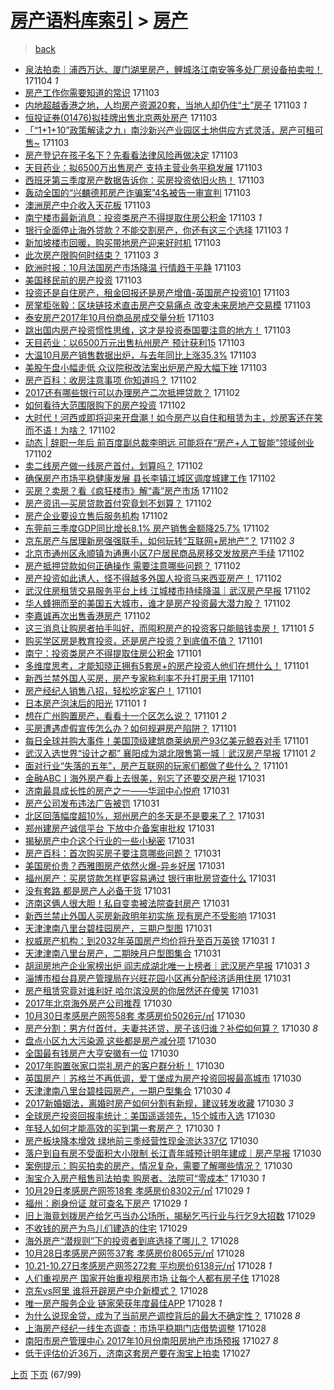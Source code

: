 [房产语料库索引](../../README.md)  > [房产](房产.md)
====
> [back](../README.md)

- [泉法拍卖｜浦西万达、厦门湖里房产，鲤城洛江南安等多处厂房设备拍卖啦！](http://jkwz.applinzi.com/ittc/7032075399159350288.html#%E6%B3%89%E6%B3%95%E6%8B%8D%E5%8D%96%EF%BD%9C%E6%B5%A6%E8%A5%BF%E4%B8%87%E8%BE%BE%E3%80%81%E5%8E%A6%E9%97%A8%E6%B9%96%E9%87%8C%E6%88%BF%E4%BA%A7%EF%BC%8C%E9%B2%A4%E5%9F%8E%E6%B4%9B%E6%B1%9F%E5%8D%97%E5%AE%89%E7%AD%89%E5%A4%9A%E5%A4%84%E5%8E%82%E6%88%BF%E8%AE%BE%E5%A4%87%E6%8B%8D%E5%8D%96%E5%95%A6%EF%BC%81) 171104 *1* 
- [房产工作你需要知道的常识](http://jkwz.applinzi.com/ittc/7031832792344822801.html#%E6%88%BF%E4%BA%A7%E5%B7%A5%E4%BD%9C%E4%BD%A0%E9%9C%80%E8%A6%81%E7%9F%A5%E9%81%93%E7%9A%84%E5%B8%B8%E8%AF%86) 171103  
- [内地超越香港之地，人均房产资源20套，当地人却仍住“土”房子](http://jkwz.applinzi.com/ittc/7031830189741442064.html#%E5%86%85%E5%9C%B0%E8%B6%85%E8%B6%8A%E9%A6%99%E6%B8%AF%E4%B9%8B%E5%9C%B0%EF%BC%8C%E4%BA%BA%E5%9D%87%E6%88%BF%E4%BA%A7%E8%B5%84%E6%BA%9020%E5%A5%97%EF%BC%8C%E5%BD%93%E5%9C%B0%E4%BA%BA%E5%8D%B4%E4%BB%8D%E4%BD%8F%E2%80%9C%E5%9C%9F%E2%80%9D%E6%88%BF%E5%AD%90) 171103 *1* 
- [恒投证券(01476)拟挂牌出售北京两处房产](http://jkwz.applinzi.com/ittc/7031823698678514705.html#%E6%81%92%E6%8A%95%E8%AF%81%E5%88%B8%2801476%29%E6%8B%9F%E6%8C%82%E7%89%8C%E5%87%BA%E5%94%AE%E5%8C%97%E4%BA%AC%E4%B8%A4%E5%A4%84%E6%88%BF%E4%BA%A7) 171103  
- [「“1+1+10”政策解读之九」南沙新兴产业园区土地供应方式灵活，房产可租可售~](http://jkwz.applinzi.com/ittc/7031814183342048272.html#%E3%80%8C%E2%80%9C1%2B1%2B10%E2%80%9D%E6%94%BF%E7%AD%96%E8%A7%A3%E8%AF%BB%E4%B9%8B%E4%B9%9D%E3%80%8D%E5%8D%97%E6%B2%99%E6%96%B0%E5%85%B4%E4%BA%A7%E4%B8%9A%E5%9B%AD%E5%8C%BA%E5%9C%9F%E5%9C%B0%E4%BE%9B%E5%BA%94%E6%96%B9%E5%BC%8F%E7%81%B5%E6%B4%BB%EF%BC%8C%E6%88%BF%E4%BA%A7%E5%8F%AF%E7%A7%9F%E5%8F%AF%E5%94%AE%7E) 171103  
- [房产登记在孩子名下？先看看法律风险再做决定](http://jkwz.applinzi.com/ittc/7031767960857871376.html#%E6%88%BF%E4%BA%A7%E7%99%BB%E8%AE%B0%E5%9C%A8%E5%AD%A9%E5%AD%90%E5%90%8D%E4%B8%8B%EF%BC%9F%E5%85%88%E7%9C%8B%E7%9C%8B%E6%B3%95%E5%BE%8B%E9%A3%8E%E9%99%A9%E5%86%8D%E5%81%9A%E5%86%B3%E5%AE%9A) 171103  
- [天目药业：拟6500万出售房产 支持主营业务平稳发展](http://jkwz.applinzi.com/ittc/7031755386821018640.html#%E5%A4%A9%E7%9B%AE%E8%8D%AF%E4%B8%9A%EF%BC%9A%E6%8B%9F6500%E4%B8%87%E5%87%BA%E5%94%AE%E6%88%BF%E4%BA%A7+%E6%94%AF%E6%8C%81%E4%B8%BB%E8%90%A5%E4%B8%9A%E5%8A%A1%E5%B9%B3%E7%A8%B3%E5%8F%91%E5%B1%95) 171103  
- [西班牙第三季度房产数据告诉你：买房投资依旧火热！](http://jkwz.applinzi.com/ittc/7031746154063201296.html#%E8%A5%BF%E7%8F%AD%E7%89%99%E7%AC%AC%E4%B8%89%E5%AD%A3%E5%BA%A6%E6%88%BF%E4%BA%A7%E6%95%B0%E6%8D%AE%E5%91%8A%E8%AF%89%E4%BD%A0%EF%BC%9A%E4%B9%B0%E6%88%BF%E6%8A%95%E8%B5%84%E4%BE%9D%E6%97%A7%E7%81%AB%E7%83%AD%EF%BC%81) 171103  
- [轰动全国的“兴麟德邦房产诈骗案”4名被告一审宣判](http://jkwz.applinzi.com/ittc/7031728502771024913.html#%E8%BD%B0%E5%8A%A8%E5%85%A8%E5%9B%BD%E7%9A%84%E2%80%9C%E5%85%B4%E9%BA%9F%E5%BE%B7%E9%82%A6%E6%88%BF%E4%BA%A7%E8%AF%88%E9%AA%97%E6%A1%88%E2%80%9D4%E5%90%8D%E8%A2%AB%E5%91%8A%E4%B8%80%E5%AE%A1%E5%AE%A3%E5%88%A4) 171103  
- [澳洲房产中介收入天花板](http://jkwz.applinzi.com/ittc/7031727311706129424.html#%E6%BE%B3%E6%B4%B2%E6%88%BF%E4%BA%A7%E4%B8%AD%E4%BB%8B%E6%94%B6%E5%85%A5%E5%A4%A9%E8%8A%B1%E6%9D%BF) 171103  
- [南宁楼市最新消息：投资类房产不得提取住房公积金](http://jkwz.applinzi.com/ittc/7031719689955312657.html#%E5%8D%97%E5%AE%81%E6%A5%BC%E5%B8%82%E6%9C%80%E6%96%B0%E6%B6%88%E6%81%AF%EF%BC%9A%E6%8A%95%E8%B5%84%E7%B1%BB%E6%88%BF%E4%BA%A7%E4%B8%8D%E5%BE%97%E6%8F%90%E5%8F%96%E4%BD%8F%E6%88%BF%E5%85%AC%E7%A7%AF%E9%87%91) 171103 *1* 
- [银行全面停止海外贷款？不能交割房产，你还有这三个选择](http://jkwz.applinzi.com/ittc/7031709550804206609.html#%E9%93%B6%E8%A1%8C%E5%85%A8%E9%9D%A2%E5%81%9C%E6%AD%A2%E6%B5%B7%E5%A4%96%E8%B4%B7%E6%AC%BE%EF%BC%9F%E4%B8%8D%E8%83%BD%E4%BA%A4%E5%89%B2%E6%88%BF%E4%BA%A7%EF%BC%8C%E4%BD%A0%E8%BF%98%E6%9C%89%E8%BF%99%E4%B8%89%E4%B8%AA%E9%80%89%E6%8B%A9) 171103 *1* 
- [新加坡楼市回暖，购买带地房产迎来好时机](http://jkwz.applinzi.com/ittc/7031701218135639056.html#%E6%96%B0%E5%8A%A0%E5%9D%A1%E6%A5%BC%E5%B8%82%E5%9B%9E%E6%9A%96%EF%BC%8C%E8%B4%AD%E4%B9%B0%E5%B8%A6%E5%9C%B0%E6%88%BF%E4%BA%A7%E8%BF%8E%E6%9D%A5%E5%A5%BD%E6%97%B6%E6%9C%BA) 171103  
- [此次房产限购何时结束？](http://jkwz.applinzi.com/ittc/7031681597529654288.html#%E6%AD%A4%E6%AC%A1%E6%88%BF%E4%BA%A7%E9%99%90%E8%B4%AD%E4%BD%95%E6%97%B6%E7%BB%93%E6%9D%9F%EF%BC%9F) 171103 *3* 
- [欧洲时报：10月法国房产市场降温 行情趋于平静](http://jkwz.applinzi.com/ittc/7031678963263472657.html#%E6%AC%A7%E6%B4%B2%E6%97%B6%E6%8A%A5%EF%BC%9A10%E6%9C%88%E6%B3%95%E5%9B%BD%E6%88%BF%E4%BA%A7%E5%B8%82%E5%9C%BA%E9%99%8D%E6%B8%A9+%E8%A1%8C%E6%83%85%E8%B6%8B%E4%BA%8E%E5%B9%B3%E9%9D%99) 171103  
- [美国移民前的房产投资](http://jkwz.applinzi.com/ittc/7031655419871757329.html#%E7%BE%8E%E5%9B%BD%E7%A7%BB%E6%B0%91%E5%89%8D%E7%9A%84%E6%88%BF%E4%BA%A7%E6%8A%95%E8%B5%84) 171103  
- [投资还是自住房产，租金回报还是房产增值-英国房产投资101](http://jkwz.applinzi.com/ittc/7031671178874340368.html#%E6%8A%95%E8%B5%84%E8%BF%98%E6%98%AF%E8%87%AA%E4%BD%8F%E6%88%BF%E4%BA%A7%EF%BC%8C%E7%A7%9F%E9%87%91%E5%9B%9E%E6%8A%A5%E8%BF%98%E6%98%AF%E6%88%BF%E4%BA%A7%E5%A2%9E%E5%80%BC-%E8%8B%B1%E5%9B%BD%E6%88%BF%E4%BA%A7%E6%8A%95%E8%B5%84101) 171103  
- [房掌柜张毅：区块链技术直击房产交易痛点 改变未来房地产交易模](http://jkwz.applinzi.com/ittc/7031663722643325969.html#%E6%88%BF%E6%8E%8C%E6%9F%9C%E5%BC%A0%E6%AF%85%EF%BC%9A%E5%8C%BA%E5%9D%97%E9%93%BE%E6%8A%80%E6%9C%AF%E7%9B%B4%E5%87%BB%E6%88%BF%E4%BA%A7%E4%BA%A4%E6%98%93%E7%97%9B%E7%82%B9+%E6%94%B9%E5%8F%98%E6%9C%AA%E6%9D%A5%E6%88%BF%E5%9C%B0%E4%BA%A7%E4%BA%A4%E6%98%93%E6%A8%A1) 171103  
- [泰安房产2017年10月份商品房成交量分析](http://jkwz.applinzi.com/ittc/7031657117319169041.html#%E6%B3%B0%E5%AE%89%E6%88%BF%E4%BA%A72017%E5%B9%B410%E6%9C%88%E4%BB%BD%E5%95%86%E5%93%81%E6%88%BF%E6%88%90%E4%BA%A4%E9%87%8F%E5%88%86%E6%9E%90) 171103  
- [跳出国内房产投资惯性思维，这才是投资泰国要注意的地方！](http://jkwz.applinzi.com/ittc/7031649790675387408.html#%E8%B7%B3%E5%87%BA%E5%9B%BD%E5%86%85%E6%88%BF%E4%BA%A7%E6%8A%95%E8%B5%84%E6%83%AF%E6%80%A7%E6%80%9D%E7%BB%B4%EF%BC%8C%E8%BF%99%E6%89%8D%E6%98%AF%E6%8A%95%E8%B5%84%E6%B3%B0%E5%9B%BD%E8%A6%81%E6%B3%A8%E6%84%8F%E7%9A%84%E5%9C%B0%E6%96%B9%EF%BC%81) 171103  
- [天目药业：以6500万元出售杭州房产 预计获利15](http://jkwz.applinzi.com/ittc/7031633523251872784.html#%E5%A4%A9%E7%9B%AE%E8%8D%AF%E4%B8%9A%EF%BC%9A%E4%BB%A56500%E4%B8%87%E5%85%83%E5%87%BA%E5%94%AE%E6%9D%AD%E5%B7%9E%E6%88%BF%E4%BA%A7+%E9%A2%84%E8%AE%A1%E8%8E%B7%E5%88%A915) 171103  
- [大温10月房产销售数据出炉，与去年同比上涨35.3%](http://jkwz.applinzi.com/ittc/7031628160205063185.html#%E5%A4%A7%E6%B8%A910%E6%9C%88%E6%88%BF%E4%BA%A7%E9%94%80%E5%94%AE%E6%95%B0%E6%8D%AE%E5%87%BA%E7%82%89%EF%BC%8C%E4%B8%8E%E5%8E%BB%E5%B9%B4%E5%90%8C%E6%AF%94%E4%B8%8A%E6%B6%A835.3%25) 171103  
- [美股午盘小幅走低 众议院税改法案出炉房产股大幅下挫](http://jkwz.applinzi.com/ittc/7031500261544166416.html#%E7%BE%8E%E8%82%A1%E5%8D%88%E7%9B%98%E5%B0%8F%E5%B9%85%E8%B5%B0%E4%BD%8E+%E4%BC%97%E8%AE%AE%E9%99%A2%E7%A8%8E%E6%94%B9%E6%B3%95%E6%A1%88%E5%87%BA%E7%82%89%E6%88%BF%E4%BA%A7%E8%82%A1%E5%A4%A7%E5%B9%85%E4%B8%8B%E6%8C%AB) 171103  
- [房产百科：收房注意事项 你知道吗？](http://jkwz.applinzi.com/ittc/7031408668409594897.html#%E6%88%BF%E4%BA%A7%E7%99%BE%E7%A7%91%EF%BC%9A%E6%94%B6%E6%88%BF%E6%B3%A8%E6%84%8F%E4%BA%8B%E9%A1%B9+%E4%BD%A0%E7%9F%A5%E9%81%93%E5%90%97%EF%BC%9F) 171102  
- [2017还有哪些银行可以办理房产二次抵押贷款？](http://jkwz.applinzi.com/ittc/7031396984353719312.html#2017%E8%BF%98%E6%9C%89%E5%93%AA%E4%BA%9B%E9%93%B6%E8%A1%8C%E5%8F%AF%E4%BB%A5%E5%8A%9E%E7%90%86%E6%88%BF%E4%BA%A7%E4%BA%8C%E6%AC%A1%E6%8A%B5%E6%8A%BC%E8%B4%B7%E6%AC%BE%EF%BC%9F) 171102  
- [如何看待大范围限购下的房产投资](http://jkwz.applinzi.com/ittc/7031390698950099985.html#%E5%A6%82%E4%BD%95%E7%9C%8B%E5%BE%85%E5%A4%A7%E8%8C%83%E5%9B%B4%E9%99%90%E8%B4%AD%E4%B8%8B%E7%9A%84%E6%88%BF%E4%BA%A7%E6%8A%95%E8%B5%84) 171102  
- [大时代！河西或即将迎来开盘潮！如今房产以自住和租赁为主，炒房客还在笑而不语！为啥？](http://jkwz.applinzi.com/ittc/7031388133617304592.html#%E5%A4%A7%E6%97%B6%E4%BB%A3%EF%BC%81%E6%B2%B3%E8%A5%BF%E6%88%96%E5%8D%B3%E5%B0%86%E8%BF%8E%E6%9D%A5%E5%BC%80%E7%9B%98%E6%BD%AE%EF%BC%81%E5%A6%82%E4%BB%8A%E6%88%BF%E4%BA%A7%E4%BB%A5%E8%87%AA%E4%BD%8F%E5%92%8C%E7%A7%9F%E8%B5%81%E4%B8%BA%E4%B8%BB%EF%BC%8C%E7%82%92%E6%88%BF%E5%AE%A2%E8%BF%98%E5%9C%A8%E7%AC%91%E8%80%8C%E4%B8%8D%E8%AF%AD%EF%BC%81%E4%B8%BA%E5%95%A5%EF%BC%9F) 171102  
- [动态 |  辞职一年后 前百度副总裁李明远 可能将在“房产+人工智能”领域创业](http://jkwz.applinzi.com/ittc/7031345619887719441.html#%E5%8A%A8%E6%80%81+%7C++%E8%BE%9E%E8%81%8C%E4%B8%80%E5%B9%B4%E5%90%8E+%E5%89%8D%E7%99%BE%E5%BA%A6%E5%89%AF%E6%80%BB%E8%A3%81%E6%9D%8E%E6%98%8E%E8%BF%9C+%E5%8F%AF%E8%83%BD%E5%B0%86%E5%9C%A8%E2%80%9C%E6%88%BF%E4%BA%A7%2B%E4%BA%BA%E5%B7%A5%E6%99%BA%E8%83%BD%E2%80%9D%E9%A2%86%E5%9F%9F%E5%88%9B%E4%B8%9A) 171102  
- [卖二线房产做一线房产首付，划算吗？](http://jkwz.applinzi.com/ittc/7031379836625486865.html#%E5%8D%96%E4%BA%8C%E7%BA%BF%E6%88%BF%E4%BA%A7%E5%81%9A%E4%B8%80%E7%BA%BF%E6%88%BF%E4%BA%A7%E9%A6%96%E4%BB%98%EF%BC%8C%E5%88%92%E7%AE%97%E5%90%97%EF%BC%9F) 171102  
- [确保房产市场平稳健康发展 县长李镇江城区调度城建工作](http://jkwz.applinzi.com/ittc/7031379491136472080.html#%E7%A1%AE%E4%BF%9D%E6%88%BF%E4%BA%A7%E5%B8%82%E5%9C%BA%E5%B9%B3%E7%A8%B3%E5%81%A5%E5%BA%B7%E5%8F%91%E5%B1%95+%E5%8E%BF%E9%95%BF%E6%9D%8E%E9%95%87%E6%B1%9F%E5%9F%8E%E5%8C%BA%E8%B0%83%E5%BA%A6%E5%9F%8E%E5%BB%BA%E5%B7%A5%E4%BD%9C) 171102  
- [买房？卖房？看《疯狂楼市》解“毒”房产市场](http://jkwz.applinzi.com/ittc/7031365452775818257.html#%E4%B9%B0%E6%88%BF%EF%BC%9F%E5%8D%96%E6%88%BF%EF%BC%9F%E7%9C%8B%E3%80%8A%E7%96%AF%E7%8B%82%E6%A5%BC%E5%B8%82%E3%80%8B%E8%A7%A3%E2%80%9C%E6%AF%92%E2%80%9D%E6%88%BF%E4%BA%A7%E5%B8%82%E5%9C%BA) 171102  
- [房产资讯—买房贷款首付究竟划不划算？](http://jkwz.applinzi.com/ittc/7031364230073287697.html#%E6%88%BF%E4%BA%A7%E8%B5%84%E8%AE%AF%E2%80%94%E4%B9%B0%E6%88%BF%E8%B4%B7%E6%AC%BE%E9%A6%96%E4%BB%98%E7%A9%B6%E7%AB%9F%E5%88%92%E4%B8%8D%E5%88%92%E7%AE%97%EF%BC%9F) 171102  
- [房产企业要设立售后服务机构](http://jkwz.applinzi.com/ittc/7031347614027613200.html#%E6%88%BF%E4%BA%A7%E4%BC%81%E4%B8%9A%E8%A6%81%E8%AE%BE%E7%AB%8B%E5%94%AE%E5%90%8E%E6%9C%8D%E5%8A%A1%E6%9C%BA%E6%9E%84) 171102  
- [东莞前三季度GDP同比增长8.1% 房产销售金额降25.7%](http://jkwz.applinzi.com/ittc/7031344277383283728.html#%E4%B8%9C%E8%8E%9E%E5%89%8D%E4%B8%89%E5%AD%A3%E5%BA%A6GDP%E5%90%8C%E6%AF%94%E5%A2%9E%E9%95%BF8.1%25+%E6%88%BF%E4%BA%A7%E9%94%80%E5%94%AE%E9%87%91%E9%A2%9D%E9%99%8D25.7%25) 171102  
- [京东房产与居理新房强强联手，如何玩转“互联网+房地产”？](http://jkwz.applinzi.com/ittc/7031339063993435152.html#%E4%BA%AC%E4%B8%9C%E6%88%BF%E4%BA%A7%E4%B8%8E%E5%B1%85%E7%90%86%E6%96%B0%E6%88%BF%E5%BC%BA%E5%BC%BA%E8%81%94%E6%89%8B%EF%BC%8C%E5%A6%82%E4%BD%95%E7%8E%A9%E8%BD%AC%E2%80%9C%E4%BA%92%E8%81%94%E7%BD%91%2B%E6%88%BF%E5%9C%B0%E4%BA%A7%E2%80%9D%EF%BC%9F) 171102 *3* 
- [北京市通州区永顺镇为通惠小区7户居民商品房移交发放房产手续](http://jkwz.applinzi.com/ittc/7031314506578396177.html#%E5%8C%97%E4%BA%AC%E5%B8%82%E9%80%9A%E5%B7%9E%E5%8C%BA%E6%B0%B8%E9%A1%BA%E9%95%87%E4%B8%BA%E9%80%9A%E6%83%A0%E5%B0%8F%E5%8C%BA7%E6%88%B7%E5%B1%85%E6%B0%91%E5%95%86%E5%93%81%E6%88%BF%E7%A7%BB%E4%BA%A4%E5%8F%91%E6%94%BE%E6%88%BF%E4%BA%A7%E6%89%8B%E7%BB%AD) 171102  
- [房产抵押贷款如何正确操作 需要注意哪些问题？](http://jkwz.applinzi.com/ittc/7031305867708859408.html#%E6%88%BF%E4%BA%A7%E6%8A%B5%E6%8A%BC%E8%B4%B7%E6%AC%BE%E5%A6%82%E4%BD%95%E6%AD%A3%E7%A1%AE%E6%93%8D%E4%BD%9C+%E9%9C%80%E8%A6%81%E6%B3%A8%E6%84%8F%E5%93%AA%E4%BA%9B%E9%97%AE%E9%A2%98%EF%BC%9F) 171102  
- [房产投资如此诱人，怪不得越多外国人投资马来西亚房产！](http://jkwz.applinzi.com/ittc/7031303232578651153.html#%E6%88%BF%E4%BA%A7%E6%8A%95%E8%B5%84%E5%A6%82%E6%AD%A4%E8%AF%B1%E4%BA%BA%EF%BC%8C%E6%80%AA%E4%B8%8D%E5%BE%97%E8%B6%8A%E5%A4%9A%E5%A4%96%E5%9B%BD%E4%BA%BA%E6%8A%95%E8%B5%84%E9%A9%AC%E6%9D%A5%E8%A5%BF%E4%BA%9A%E6%88%BF%E4%BA%A7%EF%BC%81) 171102  
- [武汉住房租赁交易服务平台上线 江城楼市持续降温｜武汉房产早报](http://jkwz.applinzi.com/ittc/7031288319210685457.html#%E6%AD%A6%E6%B1%89%E4%BD%8F%E6%88%BF%E7%A7%9F%E8%B5%81%E4%BA%A4%E6%98%93%E6%9C%8D%E5%8A%A1%E5%B9%B3%E5%8F%B0%E4%B8%8A%E7%BA%BF+%E6%B1%9F%E5%9F%8E%E6%A5%BC%E5%B8%82%E6%8C%81%E7%BB%AD%E9%99%8D%E6%B8%A9%EF%BD%9C%E6%AD%A6%E6%B1%89%E6%88%BF%E4%BA%A7%E6%97%A9%E6%8A%A5) 171102  
- [华人蜂拥而至的美国五大城市，谁才是房产投资最大潜力股？](http://jkwz.applinzi.com/ittc/7031270156024677393.html#%E5%8D%8E%E4%BA%BA%E8%9C%82%E6%8B%A5%E8%80%8C%E8%87%B3%E7%9A%84%E7%BE%8E%E5%9B%BD%E4%BA%94%E5%A4%A7%E5%9F%8E%E5%B8%82%EF%BC%8C%E8%B0%81%E6%89%8D%E6%98%AF%E6%88%BF%E4%BA%A7%E6%8A%95%E8%B5%84%E6%9C%80%E5%A4%A7%E6%BD%9C%E5%8A%9B%E8%82%A1%EF%BC%9F) 171102  
- [李嘉诚再次出售香港房产](http://jkwz.applinzi.com/ittc/7031266760261633041.html#%E6%9D%8E%E5%98%89%E8%AF%9A%E5%86%8D%E6%AC%A1%E5%87%BA%E5%94%AE%E9%A6%99%E6%B8%AF%E6%88%BF%E4%BA%A7) 171102  
- [这三消息让购房者拍手叫好，而囤积房产的投资客只能赔钱卖房！](http://jkwz.applinzi.com/ittc/7031058055452689425.html#%E8%BF%99%E4%B8%89%E6%B6%88%E6%81%AF%E8%AE%A9%E8%B4%AD%E6%88%BF%E8%80%85%E6%8B%8D%E6%89%8B%E5%8F%AB%E5%A5%BD%EF%BC%8C%E8%80%8C%E5%9B%A4%E7%A7%AF%E6%88%BF%E4%BA%A7%E7%9A%84%E6%8A%95%E8%B5%84%E5%AE%A2%E5%8F%AA%E8%83%BD%E8%B5%94%E9%92%B1%E5%8D%96%E6%88%BF%EF%BC%81) 171101 *5* 
- [购买学区房是教育投资，还是房产投资？到底值不值？](http://jkwz.applinzi.com/ittc/7031027012406346768.html#%E8%B4%AD%E4%B9%B0%E5%AD%A6%E5%8C%BA%E6%88%BF%E6%98%AF%E6%95%99%E8%82%B2%E6%8A%95%E8%B5%84%EF%BC%8C%E8%BF%98%E6%98%AF%E6%88%BF%E4%BA%A7%E6%8A%95%E8%B5%84%EF%BC%9F%E5%88%B0%E5%BA%95%E5%80%BC%E4%B8%8D%E5%80%BC%EF%BC%9F) 171101  
- [南宁：投资类房产不得提取住房公积金](http://jkwz.applinzi.com/ittc/7031002275248604176.html#%E5%8D%97%E5%AE%81%EF%BC%9A%E6%8A%95%E8%B5%84%E7%B1%BB%E6%88%BF%E4%BA%A7%E4%B8%8D%E5%BE%97%E6%8F%90%E5%8F%96%E4%BD%8F%E6%88%BF%E5%85%AC%E7%A7%AF%E9%87%91) 171101  
- [多维度思考，才能知晓正拥有5套房+的房产投资人他们在想什么！](http://jkwz.applinzi.com/ittc/7030997157442749457.html#%E5%A4%9A%E7%BB%B4%E5%BA%A6%E6%80%9D%E8%80%83%EF%BC%8C%E6%89%8D%E8%83%BD%E7%9F%A5%E6%99%93%E6%AD%A3%E6%8B%A5%E6%9C%895%E5%A5%97%E6%88%BF%2B%E7%9A%84%E6%88%BF%E4%BA%A7%E6%8A%95%E8%B5%84%E4%BA%BA%E4%BB%96%E4%BB%AC%E5%9C%A8%E6%83%B3%E4%BB%80%E4%B9%88%EF%BC%81) 171101  
- [新西兰禁外国人买房，房产专家称利率不升打房无用](http://jkwz.applinzi.com/ittc/7030987390796170257.html#%E6%96%B0%E8%A5%BF%E5%85%B0%E7%A6%81%E5%A4%96%E5%9B%BD%E4%BA%BA%E4%B9%B0%E6%88%BF%EF%BC%8C%E6%88%BF%E4%BA%A7%E4%B8%93%E5%AE%B6%E7%A7%B0%E5%88%A9%E7%8E%87%E4%B8%8D%E5%8D%87%E6%89%93%E6%88%BF%E6%97%A0%E7%94%A8) 171101  
- [房产经纪人销售八招，轻松吃定客户！](http://jkwz.applinzi.com/ittc/7030986977569145872.html#%E6%88%BF%E4%BA%A7%E7%BB%8F%E7%BA%AA%E4%BA%BA%E9%94%80%E5%94%AE%E5%85%AB%E6%8B%9B%EF%BC%8C%E8%BD%BB%E6%9D%BE%E5%90%83%E5%AE%9A%E5%AE%A2%E6%88%B7%EF%BC%81) 171101  
- [日本房产泡沫后的阳光](http://jkwz.applinzi.com/ittc/7030968076839945233.html#%E6%97%A5%E6%9C%AC%E6%88%BF%E4%BA%A7%E6%B3%A1%E6%B2%AB%E5%90%8E%E7%9A%84%E9%98%B3%E5%85%89) 171101 *1* 
- [想在广州购置房产，看看十一个区怎么说？](http://jkwz.applinzi.com/ittc/7030940549031396369.html#%E6%83%B3%E5%9C%A8%E5%B9%BF%E5%B7%9E%E8%B4%AD%E7%BD%AE%E6%88%BF%E4%BA%A7%EF%BC%8C%E7%9C%8B%E7%9C%8B%E5%8D%81%E4%B8%80%E4%B8%AA%E5%8C%BA%E6%80%8E%E4%B9%88%E8%AF%B4%EF%BC%9F) 171101 *2* 
- [买房遭遇虚假宣传怎么办？如何规避房产陷阱？](http://jkwz.applinzi.com/ittc/7030915198515414032.html#%E4%B9%B0%E6%88%BF%E9%81%AD%E9%81%87%E8%99%9A%E5%81%87%E5%AE%A3%E4%BC%A0%E6%80%8E%E4%B9%88%E5%8A%9E%EF%BC%9F%E5%A6%82%E4%BD%95%E8%A7%84%E9%81%BF%E6%88%BF%E4%BA%A7%E9%99%B7%E9%98%B1%EF%BC%9F) 171101  
- [每日全球并购大事件！美国顶级建筑商莱纳房产93亿美元鲸吞对手](http://jkwz.applinzi.com/ittc/7030913797844370449.html#%E6%AF%8F%E6%97%A5%E5%85%A8%E7%90%83%E5%B9%B6%E8%B4%AD%E5%A4%A7%E4%BA%8B%E4%BB%B6%EF%BC%81%E7%BE%8E%E5%9B%BD%E9%A1%B6%E7%BA%A7%E5%BB%BA%E7%AD%91%E5%95%86%E8%8E%B1%E7%BA%B3%E6%88%BF%E4%BA%A793%E4%BA%BF%E7%BE%8E%E5%85%83%E9%B2%B8%E5%90%9E%E5%AF%B9%E6%89%8B) 171101  
- [武汉入选世界“设计之都” 襄阳成为湖北限售第一城｜武汉房产早报](http://jkwz.applinzi.com/ittc/7030898207704482832.html#%E6%AD%A6%E6%B1%89%E5%85%A5%E9%80%89%E4%B8%96%E7%95%8C%E2%80%9C%E8%AE%BE%E8%AE%A1%E4%B9%8B%E9%83%BD%E2%80%9D+%E8%A5%84%E9%98%B3%E6%88%90%E4%B8%BA%E6%B9%96%E5%8C%97%E9%99%90%E5%94%AE%E7%AC%AC%E4%B8%80%E5%9F%8E%EF%BD%9C%E6%AD%A6%E6%B1%89%E6%88%BF%E4%BA%A7%E6%97%A9%E6%8A%A5) 171101 *2* 
- [面对行业“失落的五年”，房产互联网的玩家们都做了些什么？](http://jkwz.applinzi.com/ittc/7030773585193468944.html#%E9%9D%A2%E5%AF%B9%E8%A1%8C%E4%B8%9A%E2%80%9C%E5%A4%B1%E8%90%BD%E7%9A%84%E4%BA%94%E5%B9%B4%E2%80%9D%EF%BC%8C%E6%88%BF%E4%BA%A7%E4%BA%92%E8%81%94%E7%BD%91%E7%9A%84%E7%8E%A9%E5%AE%B6%E4%BB%AC%E9%83%BD%E5%81%9A%E4%BA%86%E4%BA%9B%E4%BB%80%E4%B9%88%EF%BC%9F) 171101  
- [金融ABC丨海外房产看上去很美，别忘了还要交房产税](http://jkwz.applinzi.com/ittc/7030681892360291345.html#%E9%87%91%E8%9E%8DABC%E4%B8%A8%E6%B5%B7%E5%A4%96%E6%88%BF%E4%BA%A7%E7%9C%8B%E4%B8%8A%E5%8E%BB%E5%BE%88%E7%BE%8E%EF%BC%8C%E5%88%AB%E5%BF%98%E4%BA%86%E8%BF%98%E8%A6%81%E4%BA%A4%E6%88%BF%E4%BA%A7%E7%A8%8E) 171031  
- [济南最具成长性的房产之一——华润中心悦府](http://jkwz.applinzi.com/ittc/7030666034195989520.html#%E6%B5%8E%E5%8D%97%E6%9C%80%E5%85%B7%E6%88%90%E9%95%BF%E6%80%A7%E7%9A%84%E6%88%BF%E4%BA%A7%E4%B9%8B%E4%B8%80%E2%80%94%E2%80%94%E5%8D%8E%E6%B6%A6%E4%B8%AD%E5%BF%83%E6%82%A6%E5%BA%9C) 171031  
- [房产公司发布违法广告被罚](http://jkwz.applinzi.com/ittc/7030654995899352080.html#%E6%88%BF%E4%BA%A7%E5%85%AC%E5%8F%B8%E5%8F%91%E5%B8%83%E8%BF%9D%E6%B3%95%E5%B9%BF%E5%91%8A%E8%A2%AB%E7%BD%9A) 171031  
- [北区回落幅度超10%，郑州房产的冬天是不是要来了？](http://jkwz.applinzi.com/ittc/7030644518083363857.html#%E5%8C%97%E5%8C%BA%E5%9B%9E%E8%90%BD%E5%B9%85%E5%BA%A6%E8%B6%8510%25%EF%BC%8C%E9%83%91%E5%B7%9E%E6%88%BF%E4%BA%A7%E7%9A%84%E5%86%AC%E5%A4%A9%E6%98%AF%E4%B8%8D%E6%98%AF%E8%A6%81%E6%9D%A5%E4%BA%86%EF%BC%9F) 171031  
- [郑州建房产诚信平台 下放中介备案审批权](http://jkwz.applinzi.com/ittc/7030628225376584721.html#%E9%83%91%E5%B7%9E%E5%BB%BA%E6%88%BF%E4%BA%A7%E8%AF%9A%E4%BF%A1%E5%B9%B3%E5%8F%B0+%E4%B8%8B%E6%94%BE%E4%B8%AD%E4%BB%8B%E5%A4%87%E6%A1%88%E5%AE%A1%E6%89%B9%E6%9D%83) 171031  
- [揭秘房产中介这个行业的一些小秘密](http://jkwz.applinzi.com/ittc/7030626279290831889.html#%E6%8F%AD%E7%A7%98%E6%88%BF%E4%BA%A7%E4%B8%AD%E4%BB%8B%E8%BF%99%E4%B8%AA%E8%A1%8C%E4%B8%9A%E7%9A%84%E4%B8%80%E4%BA%9B%E5%B0%8F%E7%A7%98%E5%AF%86) 171031  
- [房产百科：首次购买房子要注意哪些问题？](http://jkwz.applinzi.com/ittc/7030623047596377105.html#%E6%88%BF%E4%BA%A7%E7%99%BE%E7%A7%91%EF%BC%9A%E9%A6%96%E6%AC%A1%E8%B4%AD%E4%B9%B0%E6%88%BF%E5%AD%90%E8%A6%81%E6%B3%A8%E6%84%8F%E5%93%AA%E4%BA%9B%E9%97%AE%E9%A2%98%EF%BC%9F) 171031  
- [美国房价贵？西雅图房产依然火爆-异乡好居](http://jkwz.applinzi.com/ittc/7030608552253719569.html#%E7%BE%8E%E5%9B%BD%E6%88%BF%E4%BB%B7%E8%B4%B5%EF%BC%9F%E8%A5%BF%E9%9B%85%E5%9B%BE%E6%88%BF%E4%BA%A7%E4%BE%9D%E7%84%B6%E7%81%AB%E7%88%86-%E5%BC%82%E4%B9%A1%E5%A5%BD%E5%B1%85) 171031  
- [福州房产：买房贷款怎样更容易通过 银行审批房贷查什么](http://jkwz.applinzi.com/ittc/7030602237607412752.html#%E7%A6%8F%E5%B7%9E%E6%88%BF%E4%BA%A7%EF%BC%9A%E4%B9%B0%E6%88%BF%E8%B4%B7%E6%AC%BE%E6%80%8E%E6%A0%B7%E6%9B%B4%E5%AE%B9%E6%98%93%E9%80%9A%E8%BF%87+%E9%93%B6%E8%A1%8C%E5%AE%A1%E6%89%B9%E6%88%BF%E8%B4%B7%E6%9F%A5%E4%BB%80%E4%B9%88) 171031  
- [没有套路 都是房产人必备干货](http://jkwz.applinzi.com/ittc/7030598850404942864.html#%E6%B2%A1%E6%9C%89%E5%A5%97%E8%B7%AF+%E9%83%BD%E6%98%AF%E6%88%BF%E4%BA%A7%E4%BA%BA%E5%BF%85%E5%A4%87%E5%B9%B2%E8%B4%A7) 171031  
- [济南这俩人很大胆！私自变卖被法院查封房产](http://jkwz.applinzi.com/ittc/7030598961327506449.html#%E6%B5%8E%E5%8D%97%E8%BF%99%E4%BF%A9%E4%BA%BA%E5%BE%88%E5%A4%A7%E8%83%86%EF%BC%81%E7%A7%81%E8%87%AA%E5%8F%98%E5%8D%96%E8%A2%AB%E6%B3%95%E9%99%A2%E6%9F%A5%E5%B0%81%E6%88%BF%E4%BA%A7) 171031  
- [新西兰禁止外国人买房新政明年初实施 现有房产不受影响](http://jkwz.applinzi.com/ittc/7030576070619825169.html#%E6%96%B0%E8%A5%BF%E5%85%B0%E7%A6%81%E6%AD%A2%E5%A4%96%E5%9B%BD%E4%BA%BA%E4%B9%B0%E6%88%BF%E6%96%B0%E6%94%BF%E6%98%8E%E5%B9%B4%E5%88%9D%E5%AE%9E%E6%96%BD+%E7%8E%B0%E6%9C%89%E6%88%BF%E4%BA%A7%E4%B8%8D%E5%8F%97%E5%BD%B1%E5%93%8D) 171031  
- [天津津南八里台碧桂园房产，三期户型图](http://jkwz.applinzi.com/ittc/7030572483927868433.html#%E5%A4%A9%E6%B4%A5%E6%B4%A5%E5%8D%97%E5%85%AB%E9%87%8C%E5%8F%B0%E7%A2%A7%E6%A1%82%E5%9B%AD%E6%88%BF%E4%BA%A7%EF%BC%8C%E4%B8%89%E6%9C%9F%E6%88%B7%E5%9E%8B%E5%9B%BE) 171031  
- [权威房产机构：到2032年英国房产均价将升至百万英镑](http://jkwz.applinzi.com/ittc/7030568803241559056.html#%E6%9D%83%E5%A8%81%E6%88%BF%E4%BA%A7%E6%9C%BA%E6%9E%84%EF%BC%9A%E5%88%B02032%E5%B9%B4%E8%8B%B1%E5%9B%BD%E6%88%BF%E4%BA%A7%E5%9D%87%E4%BB%B7%E5%B0%86%E5%8D%87%E8%87%B3%E7%99%BE%E4%B8%87%E8%8B%B1%E9%95%91) 171031 *1* 
- [天津津南八里台房产，二期映月户型图集合](http://jkwz.applinzi.com/ittc/7030551476932445200.html#%E5%A4%A9%E6%B4%A5%E6%B4%A5%E5%8D%97%E5%85%AB%E9%87%8C%E5%8F%B0%E6%88%BF%E4%BA%A7%EF%BC%8C%E4%BA%8C%E6%9C%9F%E6%98%A0%E6%9C%88%E6%88%B7%E5%9E%8B%E5%9B%BE%E9%9B%86%E5%90%88) 171031  
- [胡润房地产企业家榜出炉 阎志成湖北唯一上榜者｜武汉房产早报](http://jkwz.applinzi.com/ittc/7030536884869137425.html#%E8%83%A1%E6%B6%A6%E6%88%BF%E5%9C%B0%E4%BA%A7%E4%BC%81%E4%B8%9A%E5%AE%B6%E6%A6%9C%E5%87%BA%E7%82%89+%E9%98%8E%E5%BF%97%E6%88%90%E6%B9%96%E5%8C%97%E5%94%AF%E4%B8%80%E4%B8%8A%E6%A6%9C%E8%80%85%EF%BD%9C%E6%AD%A6%E6%B1%89%E6%88%BF%E4%BA%A7%E6%97%A9%E6%8A%A5) 171031 *3* 
- [淄博市桓台县房产管理局在兴旺花园小区再分配经济适用住房](http://jkwz.applinzi.com/ittc/7030516740495246352.html#%E6%B7%84%E5%8D%9A%E5%B8%82%E6%A1%93%E5%8F%B0%E5%8E%BF%E6%88%BF%E4%BA%A7%E7%AE%A1%E7%90%86%E5%B1%80%E5%9C%A8%E5%85%B4%E6%97%BA%E8%8A%B1%E5%9B%AD%E5%B0%8F%E5%8C%BA%E5%86%8D%E5%88%86%E9%85%8D%E7%BB%8F%E6%B5%8E%E9%80%82%E7%94%A8%E4%BD%8F%E6%88%BF) 171031  
- [房产租赁究竟对谁利好 哈尔滨没房的你居然还在傻笑](http://jkwz.applinzi.com/ittc/7030493928078443537.html#%E6%88%BF%E4%BA%A7%E7%A7%9F%E8%B5%81%E7%A9%B6%E7%AB%9F%E5%AF%B9%E8%B0%81%E5%88%A9%E5%A5%BD+%E5%93%88%E5%B0%94%E6%BB%A8%E6%B2%A1%E6%88%BF%E7%9A%84%E4%BD%A0%E5%B1%85%E7%84%B6%E8%BF%98%E5%9C%A8%E5%82%BB%E7%AC%91) 171031  
- [2017年北京海外房产公司推荐](http://jkwz.applinzi.com/ittc/7030309206257828881.html#2017%E5%B9%B4%E5%8C%97%E4%BA%AC%E6%B5%B7%E5%A4%96%E6%88%BF%E4%BA%A7%E5%85%AC%E5%8F%B8%E6%8E%A8%E8%8D%90) 171030  
- [10月30日孝感房产网签58套 孝感房价5026元/㎡](http://jkwz.applinzi.com/ittc/7030305691296859153.html#10%E6%9C%8830%E6%97%A5%E5%AD%9D%E6%84%9F%E6%88%BF%E4%BA%A7%E7%BD%91%E7%AD%BE58%E5%A5%97+%E5%AD%9D%E6%84%9F%E6%88%BF%E4%BB%B75026%E5%85%83%2F%E3%8E%A1) 171030  
- [房产分割：男方付首付，夫妻共还贷，房子该归谁？补偿如何算？](http://jkwz.applinzi.com/ittc/7030295004734555153.html#%E6%88%BF%E4%BA%A7%E5%88%86%E5%89%B2%EF%BC%9A%E7%94%B7%E6%96%B9%E4%BB%98%E9%A6%96%E4%BB%98%EF%BC%8C%E5%A4%AB%E5%A6%BB%E5%85%B1%E8%BF%98%E8%B4%B7%EF%BC%8C%E6%88%BF%E5%AD%90%E8%AF%A5%E5%BD%92%E8%B0%81%EF%BC%9F%E8%A1%A5%E5%81%BF%E5%A6%82%E4%BD%95%E7%AE%97%EF%BC%9F) 171030 *8* 
- [盘点小区九大污染源 这些都是房产减分项](http://jkwz.applinzi.com/ittc/7030268766322164753.html#%E7%9B%98%E7%82%B9%E5%B0%8F%E5%8C%BA%E4%B9%9D%E5%A4%A7%E6%B1%A1%E6%9F%93%E6%BA%90+%E8%BF%99%E4%BA%9B%E9%83%BD%E6%98%AF%E6%88%BF%E4%BA%A7%E5%87%8F%E5%88%86%E9%A1%B9) 171030  
- [全国最有钱房产大亨安徽有一位](http://jkwz.applinzi.com/ittc/7030259762493654033.html#%E5%85%A8%E5%9B%BD%E6%9C%80%E6%9C%89%E9%92%B1%E6%88%BF%E4%BA%A7%E5%A4%A7%E4%BA%A8%E5%AE%89%E5%BE%BD%E6%9C%89%E4%B8%80%E4%BD%8D) 171030  
- [2017年购置张家口崇礼房产的客户群分析！](http://jkwz.applinzi.com/ittc/7030257241628869648.html#2017%E5%B9%B4%E8%B4%AD%E7%BD%AE%E5%BC%A0%E5%AE%B6%E5%8F%A3%E5%B4%87%E7%A4%BC%E6%88%BF%E4%BA%A7%E7%9A%84%E5%AE%A2%E6%88%B7%E7%BE%A4%E5%88%86%E6%9E%90%EF%BC%81) 171030  
- [英国房产｜苏格兰不再低调，爱丁堡成为房产投资回报最高城市](http://jkwz.applinzi.com/ittc/7030254739214828561.html#%E8%8B%B1%E5%9B%BD%E6%88%BF%E4%BA%A7%EF%BD%9C%E8%8B%8F%E6%A0%BC%E5%85%B0%E4%B8%8D%E5%86%8D%E4%BD%8E%E8%B0%83%EF%BC%8C%E7%88%B1%E4%B8%81%E5%A0%A1%E6%88%90%E4%B8%BA%E6%88%BF%E4%BA%A7%E6%8A%95%E8%B5%84%E5%9B%9E%E6%8A%A5%E6%9C%80%E9%AB%98%E5%9F%8E%E5%B8%82) 171030  
- [天津津南八里台碧桂园房产，一期户型集合](http://jkwz.applinzi.com/ittc/7029939796162642960.html#%E5%A4%A9%E6%B4%A5%E6%B4%A5%E5%8D%97%E5%85%AB%E9%87%8C%E5%8F%B0%E7%A2%A7%E6%A1%82%E5%9B%AD%E6%88%BF%E4%BA%A7%EF%BC%8C%E4%B8%80%E6%9C%9F%E6%88%B7%E5%9E%8B%E9%9B%86%E5%90%88) 171030 *4* 
- [2017新婚姻法，离婚时房产如何分割有新规，建议转发收藏](http://jkwz.applinzi.com/ittc/7030197914767459345.html#2017%E6%96%B0%E5%A9%9A%E5%A7%BB%E6%B3%95%EF%BC%8C%E7%A6%BB%E5%A9%9A%E6%97%B6%E6%88%BF%E4%BA%A7%E5%A6%82%E4%BD%95%E5%88%86%E5%89%B2%E6%9C%89%E6%96%B0%E8%A7%84%EF%BC%8C%E5%BB%BA%E8%AE%AE%E8%BD%AC%E5%8F%91%E6%94%B6%E8%97%8F) 171030 *3* 
- [全球房产投资回报率统计：美国遥遥领先，15个城市入选](http://jkwz.applinzi.com/ittc/7030194214443418641.html#%E5%85%A8%E7%90%83%E6%88%BF%E4%BA%A7%E6%8A%95%E8%B5%84%E5%9B%9E%E6%8A%A5%E7%8E%87%E7%BB%9F%E8%AE%A1%EF%BC%9A%E7%BE%8E%E5%9B%BD%E9%81%A5%E9%81%A5%E9%A2%86%E5%85%88%EF%BC%8C15%E4%B8%AA%E5%9F%8E%E5%B8%82%E5%85%A5%E9%80%89) 171030  
- [年轻人如何才能高效的买到第一套房产？](http://jkwz.applinzi.com/ittc/7030188756815053841.html#%E5%B9%B4%E8%BD%BB%E4%BA%BA%E5%A6%82%E4%BD%95%E6%89%8D%E8%83%BD%E9%AB%98%E6%95%88%E7%9A%84%E4%B9%B0%E5%88%B0%E7%AC%AC%E4%B8%80%E5%A5%97%E6%88%BF%E4%BA%A7%EF%BC%9F) 171030 *1* 
- [房产板块降本增效 绿地前三季经营性现金流达337亿](http://jkwz.applinzi.com/ittc/7030179419950416913.html#%E6%88%BF%E4%BA%A7%E6%9D%BF%E5%9D%97%E9%99%8D%E6%9C%AC%E5%A2%9E%E6%95%88+%E7%BB%BF%E5%9C%B0%E5%89%8D%E4%B8%89%E5%AD%A3%E7%BB%8F%E8%90%A5%E6%80%A7%E7%8E%B0%E9%87%91%E6%B5%81%E8%BE%BE337%E4%BA%BF) 171030  
- [落户到自有房不受面积大小限制 长江青年城预计明年建成｜房产早报](http://jkwz.applinzi.com/ittc/7030160795533591568.html#%E8%90%BD%E6%88%B7%E5%88%B0%E8%87%AA%E6%9C%89%E6%88%BF%E4%B8%8D%E5%8F%97%E9%9D%A2%E7%A7%AF%E5%A4%A7%E5%B0%8F%E9%99%90%E5%88%B6+%E9%95%BF%E6%B1%9F%E9%9D%92%E5%B9%B4%E5%9F%8E%E9%A2%84%E8%AE%A1%E6%98%8E%E5%B9%B4%E5%BB%BA%E6%88%90%EF%BD%9C%E6%88%BF%E4%BA%A7%E6%97%A9%E6%8A%A5) 171030  
- [案例提示：购买拍卖的房产，情况复杂，需要了解哪些情况？](http://jkwz.applinzi.com/ittc/7029856082615338001.html#%E6%A1%88%E4%BE%8B%E6%8F%90%E7%A4%BA%EF%BC%9A%E8%B4%AD%E4%B9%B0%E6%8B%8D%E5%8D%96%E7%9A%84%E6%88%BF%E4%BA%A7%EF%BC%8C%E6%83%85%E5%86%B5%E5%A4%8D%E6%9D%82%EF%BC%8C%E9%9C%80%E8%A6%81%E4%BA%86%E8%A7%A3%E5%93%AA%E4%BA%9B%E6%83%85%E5%86%B5%EF%BC%9F) 171030  
- [淘宝介入房产租售司法拍卖 购房者、法院可“零成本”](http://jkwz.applinzi.com/ittc/7030116801491502096.html#%E6%B7%98%E5%AE%9D%E4%BB%8B%E5%85%A5%E6%88%BF%E4%BA%A7%E7%A7%9F%E5%94%AE%E5%8F%B8%E6%B3%95%E6%8B%8D%E5%8D%96+%E8%B4%AD%E6%88%BF%E8%80%85%E3%80%81%E6%B3%95%E9%99%A2%E5%8F%AF%E2%80%9C%E9%9B%B6%E6%88%90%E6%9C%AC%E2%80%9D) 171030 *1* 
- [10月29日孝感房产网签18套 孝感房价8302元/㎡](http://jkwz.applinzi.com/ittc/7029922117120951313.html#10%E6%9C%8829%E6%97%A5%E5%AD%9D%E6%84%9F%E6%88%BF%E4%BA%A7%E7%BD%91%E7%AD%BE18%E5%A5%97+%E5%AD%9D%E6%84%9F%E6%88%BF%E4%BB%B78302%E5%85%83%2F%E3%8E%A1) 171029 *1* 
- [福州：刷身份证 就可查名下房产](http://jkwz.applinzi.com/ittc/7029902809468765201.html#%E7%A6%8F%E5%B7%9E%EF%BC%9A%E5%88%B7%E8%BA%AB%E4%BB%BD%E8%AF%81+%E5%B0%B1%E5%8F%AF%E6%9F%A5%E5%90%8D%E4%B8%8B%E6%88%BF%E4%BA%A7) 171029 *1* 
- [旧上海竟划拨房产给乞丐当办公场所，揭秘乞丐行业与行乞9大招数](http://jkwz.applinzi.com/ittc/7029831634298340369.html#%E6%97%A7%E4%B8%8A%E6%B5%B7%E7%AB%9F%E5%88%92%E6%8B%A8%E6%88%BF%E4%BA%A7%E7%BB%99%E4%B9%9E%E4%B8%90%E5%BD%93%E5%8A%9E%E5%85%AC%E5%9C%BA%E6%89%80%EF%BC%8C%E6%8F%AD%E7%A7%98%E4%B9%9E%E4%B8%90%E8%A1%8C%E4%B8%9A%E4%B8%8E%E8%A1%8C%E4%B9%9E9%E5%A4%A7%E6%8B%9B%E6%95%B0) 171029  
- [不收钱的房产为鸟儿们建造的住宅](http://jkwz.applinzi.com/ittc/7028686282463642641.html#%E4%B8%8D%E6%94%B6%E9%92%B1%E7%9A%84%E6%88%BF%E4%BA%A7%E4%B8%BA%E9%B8%9F%E5%84%BF%E4%BB%AC%E5%BB%BA%E9%80%A0%E7%9A%84%E4%BD%8F%E5%AE%85) 171029  
- [海外房产“潜规则”下的投资者到底选择了哪儿？](http://jkwz.applinzi.com/ittc/7029610007140762640.html#%E6%B5%B7%E5%A4%96%E6%88%BF%E4%BA%A7%E2%80%9C%E6%BD%9C%E8%A7%84%E5%88%99%E2%80%9D%E4%B8%8B%E7%9A%84%E6%8A%95%E8%B5%84%E8%80%85%E5%88%B0%E5%BA%95%E9%80%89%E6%8B%A9%E4%BA%86%E5%93%AA%E5%84%BF%EF%BC%9F) 171028  
- [10月28日孝感房产网签37套 孝感房价8065元/㎡](http://jkwz.applinzi.com/ittc/7029548753495786513.html#10%E6%9C%8828%E6%97%A5%E5%AD%9D%E6%84%9F%E6%88%BF%E4%BA%A7%E7%BD%91%E7%AD%BE37%E5%A5%97+%E5%AD%9D%E6%84%9F%E6%88%BF%E4%BB%B78065%E5%85%83%2F%E3%8E%A1) 171028  
- [10.21-10.27日孝感房产网签272套 平均房价6138元/㎡](http://jkwz.applinzi.com/ittc/7029504109248513040.html#10.21-10.27%E6%97%A5%E5%AD%9D%E6%84%9F%E6%88%BF%E4%BA%A7%E7%BD%91%E7%AD%BE272%E5%A5%97+%E5%B9%B3%E5%9D%87%E6%88%BF%E4%BB%B76138%E5%85%83%2F%E3%8E%A1) 171028 *1* 
- [人们重视房产 国家开始重视租房市场 让每个人都有房子住](http://jkwz.applinzi.com/ittc/7029494477998261264.html#%E4%BA%BA%E4%BB%AC%E9%87%8D%E8%A7%86%E6%88%BF%E4%BA%A7+%E5%9B%BD%E5%AE%B6%E5%BC%80%E5%A7%8B%E9%87%8D%E8%A7%86%E7%A7%9F%E6%88%BF%E5%B8%82%E5%9C%BA+%E8%AE%A9%E6%AF%8F%E4%B8%AA%E4%BA%BA%E9%83%BD%E6%9C%89%E6%88%BF%E5%AD%90%E4%BD%8F) 171028  
- [京东vs阿里 谁将开辟房产中介新模式？](http://jkwz.applinzi.com/ittc/7029476919513449489.html#%E4%BA%AC%E4%B8%9Cvs%E9%98%BF%E9%87%8C+%E8%B0%81%E5%B0%86%E5%BC%80%E8%BE%9F%E6%88%BF%E4%BA%A7%E4%B8%AD%E4%BB%8B%E6%96%B0%E6%A8%A1%E5%BC%8F%EF%BC%9F) 171028  
- [唯一房产服务企业 链家荣获年度最佳APP](http://jkwz.applinzi.com/ittc/7029417651561055248.html#%E5%94%AF%E4%B8%80%E6%88%BF%E4%BA%A7%E6%9C%8D%E5%8A%A1%E4%BC%81%E4%B8%9A+%E9%93%BE%E5%AE%B6%E8%8D%A3%E8%8E%B7%E5%B9%B4%E5%BA%A6%E6%9C%80%E4%BD%B3APP) 171028 *1* 
- [为什么说现金贷，成为了当前房产调控背后的最大不确定性？](http://jkwz.applinzi.com/ittc/7029415941283251217.html#%E4%B8%BA%E4%BB%80%E4%B9%88%E8%AF%B4%E7%8E%B0%E9%87%91%E8%B4%B7%EF%BC%8C%E6%88%90%E4%B8%BA%E4%BA%86%E5%BD%93%E5%89%8D%E6%88%BF%E4%BA%A7%E8%B0%83%E6%8E%A7%E8%83%8C%E5%90%8E%E7%9A%84%E6%9C%80%E5%A4%A7%E4%B8%8D%E7%A1%AE%E5%AE%9A%E6%80%A7%EF%BC%9F) 171028 *8* 
- [上海房产经纪一线生态调查：市场平稳期门店借势调整](http://jkwz.applinzi.com/ittc/7029393834587456529.html#%E4%B8%8A%E6%B5%B7%E6%88%BF%E4%BA%A7%E7%BB%8F%E7%BA%AA%E4%B8%80%E7%BA%BF%E7%94%9F%E6%80%81%E8%B0%83%E6%9F%A5%EF%BC%9A%E5%B8%82%E5%9C%BA%E5%B9%B3%E7%A8%B3%E6%9C%9F%E9%97%A8%E5%BA%97%E5%80%9F%E5%8A%BF%E8%B0%83%E6%95%B4) 171028  
- [南阳市房产管理中心 2017年10月份南阳房地产市场预报](http://jkwz.applinzi.com/ittc/7029213555679822865.html#%E5%8D%97%E9%98%B3%E5%B8%82%E6%88%BF%E4%BA%A7%E7%AE%A1%E7%90%86%E4%B8%AD%E5%BF%83+2017%E5%B9%B410%E6%9C%88%E4%BB%BD%E5%8D%97%E9%98%B3%E6%88%BF%E5%9C%B0%E4%BA%A7%E5%B8%82%E5%9C%BA%E9%A2%84%E6%8A%A5) 171027 *8* 
- [低于评估价近36万，济南这套房产要在淘宝上拍卖](http://jkwz.applinzi.com/ittc/7029193603677684752.html#%E4%BD%8E%E4%BA%8E%E8%AF%84%E4%BC%B0%E4%BB%B7%E8%BF%9136%E4%B8%87%EF%BC%8C%E6%B5%8E%E5%8D%97%E8%BF%99%E5%A5%97%E6%88%BF%E4%BA%A7%E8%A6%81%E5%9C%A8%E6%B7%98%E5%AE%9D%E4%B8%8A%E6%8B%8D%E5%8D%96) 171027  


 [上页](房产68.md) [下页](房产66.md)          (67/99)